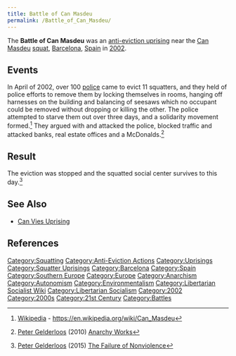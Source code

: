 ```yaml
---
title: Battle of Can Masdeu
permalink: /Battle_of_Can_Masdeu/
---
```


The **Battle of Can Masdeu** was an [anti-eviction
uprising](List_of_Libertarian_Socialist_Revolutions "wikilink") near the
[Can Masdeu](Can_Masdeu "wikilink") [squat](Squatting "wikilink"),
[Barcelona](Barcelona_Squat's "wikilink"), [Spain](Spain "wikilink") in
[2002](Timeline_of_Libertarian_Socialism "wikilink").

## Events

In April of 2002, over 100 [police](police "wikilink") came to evict 11
squatters, and they held of police efforts to remove them by locking
themselves in rooms, hanging off harnesses on the building and balancing
of seesaws which no occupant could be removed without dropping or
killing the other. The police attempted to starve them out over three
days, and a solidarity movement formed.[^1] They argued with and
attacked the police, blocked traffic and attacked banks, real estate
offices and a McDonalds.[^2]

## Result

The eviction was stopped and the squatted social center survives to this
day.[^3]

## See Also

- [Can Vies Uprising](Can_Vies_Uprising "wikilink")

## References

<references />

[Category:Squatting](Category:Squatting "wikilink")
[Category:Anti-Eviction
Actions](Category:Anti-Eviction_Actions "wikilink")
[Category:Uprisings](Category:Uprisings "wikilink") [Category:Squatter
Uprisings](Category:Squatter_Uprisings "wikilink")
[Category:Barcelona](Category:Barcelona "wikilink")
[Category:Spain](Category:Spain "wikilink") [Category:Southern
Europe](Category:Southern_Europe "wikilink")
[Category:Europe](Category:Europe "wikilink")
[Category:Anarchism](Category:Anarchism "wikilink")
[Category:Autonomism](Category:Autonomism "wikilink")
[Category:Environmentalism](Category:Environmentalism "wikilink")
[Category:Libertarian Socialist
Wiki](Category:Libertarian_Socialist_Wiki "wikilink")
[Category:Libertarian
Socialism](Category:Libertarian_Socialism "wikilink")
[Category:2002](Category:2002 "wikilink")
[Category:2000s](Category:2000s "wikilink") [Category:21st
Century](Category:21st_Century "wikilink")
[Category:Battles](Category:Battles "wikilink")

[^1]: [Wikipedia](Wikipedia "wikilink") -
    <https://en.wikipedia.org/wiki/Can_Masdeu>

[^2]: [Peter Gelderloos](Peter_Gelderloos "wikilink") (2010) [Anarchy
    Works](Anarchy_Works "wikilink")

[^3]: [Peter Gelderloos](Peter_Gelderloos "wikilink") (2015) [The
    Failure of Nonviolence](The_Failure_of_Nonviolence "wikilink")